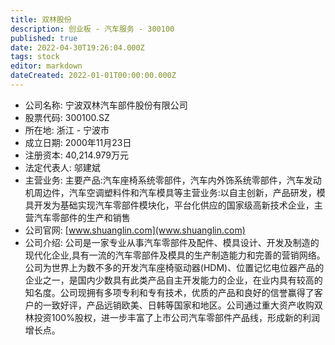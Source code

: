 ```yaml
---
title: 双林股份
description: 创业板 - 汽车服务 - 300100
published: true
date: 2022-04-30T19:26:04.000Z
tags: stock
editor: markdown
dateCreated: 2022-01-01T00:00:00.000Z
---
```


- 公司名称: 宁波双林汽车部件股份有限公司
- 股票代码: 300100.SZ
- 所在地: 浙江 - 宁波市
- 成立日期: 2000年11月23日
- 注册资本: 40,214.979万元
- 法定代表人: 邬建斌
- 主营业务: 主要产品:汽车座椅系统零部件，汽车内外饰系统零部件，汽车发动机周边件，汽车空调塑料件和汽车模具等主营业务:以自主创新，产品研发，模具开发为基础实现汽车零部件模块化，平台化供应的国家级高新技术企业，主营汽车零部件的生产和销售
- 公司官网: [www.shuanglin.com](www.shuanglin.com)
- 公司介绍: 公司是一家专业从事汽车零部件及配件、模具设计、开发及制造的现代化企业,具有一流的汽车零部件及模具的生产制造能力和完善的营销网络。公司为世界上为数不多的开发汽车座椅驱动器(HDM)、位置记忆电位器产品的企业之一，是国内少数具有此类产品自主开发能力的企业，在业内具有较高的知名度。公司现拥有多项专利和专有技术，优质的产品和良好的信誉赢得了客户的一致好评，产品远销欧美、日韩等国家和地区。公司通过重大资产收购双林投资100%股权，进一步丰富了上市公司汽车零部件产品线，形成新的利润增长点。


